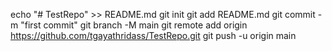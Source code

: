 echo "# TestRepo" >> README.md
git init
git add README.md
git commit -m "first commit"
git branch -M main
git remote add origin https://github.com/tgayathridass/TestRepo.git
git push -u origin main
                
